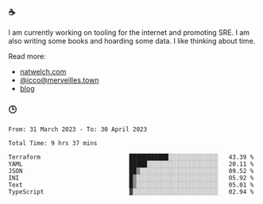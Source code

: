 ### ☕

I am currently working on tooling for the internet and promoting SRE. I am also writing some books and hoarding some data. I like thinking about time. 

Read more:

 - [natwelch.com](https://natwelch.com)
 - [@icco@merveilles.town](https://merveilles.town/@icco)
 - [blog](https://writing.natwelch.com)

### 🕒

<!--START_SECTION:waka-->

```text
From: 31 March 2023 - To: 30 April 2023

Total Time: 9 hrs 37 mins

Terraform                         ███████████░░░░░░░░░░░░░░   43.39 %
YAML                              █████░░░░░░░░░░░░░░░░░░░░   20.11 %
JSON                              ██▒░░░░░░░░░░░░░░░░░░░░░░   09.52 %
INI                               █▒░░░░░░░░░░░░░░░░░░░░░░░   05.92 %
Text                              █▒░░░░░░░░░░░░░░░░░░░░░░░   05.01 %
TypeScript                        ▓░░░░░░░░░░░░░░░░░░░░░░░░   02.94 %
```

<!--END_SECTION:waka-->
